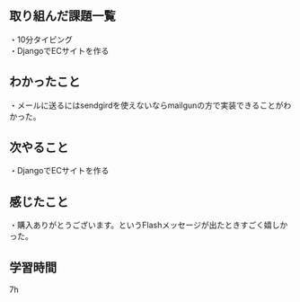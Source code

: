 ## 取り組んだ課題一覧
・10分タイピング
<br>・DjangoでECサイトを作る
## わかったこと
・メールに送るにはsendgirdを使えないならmailgunの方で実装できることがわかった。
## 次やること
・DjangoでECサイトを作る

## 感じたこと
・購入ありがとうございます。というFlashメッセージが出たときすごく嬉しかった。
## 学習時間
7h
